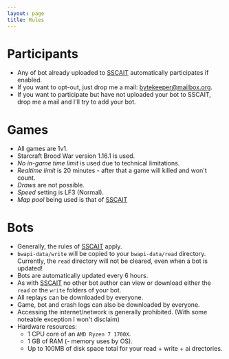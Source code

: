 ```yaml
---
layout: page
title: Rules
---
```


Participants
============
* Any of bot already uploaded to [SSCAIT] automatically participates if enabled.
* If you want to opt-out, just drop me a mail: [bytekeeper@mailbox.org](mailto:bytekeeper@mailbox.org).
* If you want to participate but have not uploaded your bot to SSCAIT, drop me a mail and I'll try to add your bot.

Games
=====
* All games are 1v1.
* Starcraft Brood War version 1.16.1 is used.
* *No in-game time limit* is used due to technical limitations.
* *Realtime limit* is 20 minutes - after that a game will killed and won't count.
* *Draws* are not possible.
* *Speed* setting is LF3 (Normal).
* *Map pool* being used is that of [SSCAIT](https://sscaitournament.com/index.php?action=maps)

Bots
====
* Generally, the rules of [SSCAIT](https://sscaitournament.com/index.php?action=rules) apply.
* `bwapi-data/write` will be copied to your `bwapi-data/read` directory. Currently, the `read` directory will not be cleared, even when a bot is updated!
* Bots are automatically updated every 6 hours.
* As with [SSCAIT] no other bot author can view or download either the `read` or the `write` folders of your bot.
* All replays can be downloaded by everyone.
* Game, bot and crash logs can also be downloaded by everyone.
* Accessing the internet/network is generally prohibited. (With some noteable exception I won't disclaim)
* Hardware resources: 
  * 1 CPU core of an `AMD Ryzen 7 1700X`.
  * 1 GB of RAM (- memory uses by OS).
  * Up to 100MB of disk space total for your read + write + ai drectories.

[SSCAIT]: https://sscaitournament.com/
